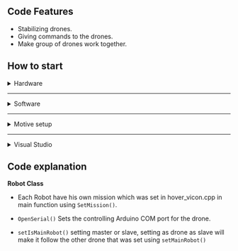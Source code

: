 ## Code Features

* Stabilizing drones.
* Giving commands to the drones.
* Make group of drones work together.

## How to start

<details><summary> Hardware </summary>

 1. Arduino uno.
 2. 6x optitrack flex 3 cameras
 3. syma x5c
 4. Pc
 
</details>

----------


 <details><summary> Software </summary>

 1. Optitrack motive
 2. Visual Studio

</details>

----------


<details><summary> Motive setup </summary>

 1. Open motive.
 2. Calibrate the cameras using Calibration tools.
 3. Select Rigidbodys.
 4. Set data stream to loop back in Data Stream View
</details>


----------

<details><summary> Visual Studio </summary>

 1. Open the project.
 2. Set the COM port of your arduinos in hover_vicon class by changing the value robot[i].OpenSerial(value).
 3. Set the mission for each drone using robot[i].SetMission() in hover_vicon.
 4. Hit Run.

</details>

## Code explanation
**Robot Class**

* Each Robot have his own mission which was set in hover_vicon.cpp in main function using `SetMission()`.


* `OpenSerial()` Sets the controlling Arduino COM port for the drone.
* `setIsMainRobot()` setting master or slave, setting as drone as slave will make it follow the other drone that was set using `setMainRobot()`
